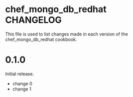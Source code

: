 # chef_mongo_db_redhat CHANGELOG

This file is used to list changes made in each version of the chef_mongo_db_redhat cookbook.

# 0.1.0

Initial release.

- change 0
- change 1

